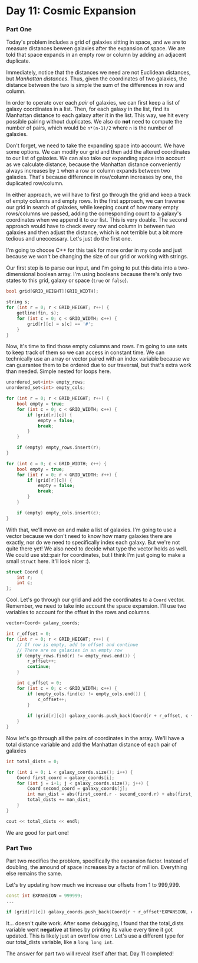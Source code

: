 # Day 11: Cosmic Expansion

### Part One
Today's problem includes a grid of galaxies sitting in space, and we are to measure distances beween galaxies after the expansion of space. We are told that space expands in an empty row or column by adding an adjacent duplicate.

Immediately, notice that the distances we need are not Euclidean distances, but *Manhattan distances*. Thus, given the coordinates of two galaxies, the distance between the two is simple the sum of the differences in row and column.

In order to operate over each *pair* of galaxies, we can first keep a list of galaxy coordinates in a list. Then, for each galaxy in the list, find its Manhattan distance to each galaxy after it in the list. This way, we hit every possible pairing without duplicates. We also do **not** need to compute the number of pairs, which would be `n*(n-1)/2` where `n` is the number of galaxies.

Don't forget, we need to take the expanding space into account. We have some options. We can modify our grid and then add the altered coordinates to our list of galaxies. We can also take our expanding space into account as we calculate distance, because the Manhattan distance conveniently always increases by `1` when a row or column expands between two galaxies. That's because difference in row/column increases by one, the duplicated row/column.

In either approach, we will have to first go through the grid and keep a track of empty columns and empty rows. In the first approach, we can traverse our grid in search of galaxies, while keeping count of how many empty rows/columns we passed, adding the corresponding count to a galaxy's coordinates when we append it to our list. This is very doable. The second approach would have to check every row and column in between two galaxies and then adjust the distance, which is not terrible but a bit more tedious and uneccessary. Let's just do the first one. 

I'm going to choose C++ for this task for more order in my code and just because we won't be changing the size of our grid or working with strings.

Our first step is to parse our input, and I'm going to put this data into a two-dimensional boolean array. I'm using booleans because there's only two states to this grid, galaxy or space (`true` or `false`).
```c++
bool grid[GRID_HEIGHT][GRID_WIDTH];

string s;
for (int r = 0; r < GRID_HEIGHT; r++) {
    getline(fin, s);
    for (int c = 0; c < GRID_WIDTH; c++) {
        grid[r][c] = s[c] == '#';
    }
}
```
Now, it's time to find those empty columns and rows. I'm going to use sets to keep track of them so we can access in constant time. We can technically use an array or vector paired with an index variable because we can guarantee them to be ordered due to our traversal, but that's extra work than needed. Simple nested for loops here.
```c++
unordered_set<int> empty_rows;
unordered_set<int> empty_cols;

for (int r = 0; r < GRID_HEIGHT; r++) {
    bool empty = true;
    for (int c = 0; c < GRID_WIDTH; c++) {
        if (grid[r][c]) {
            empty = false;
            break;
        }
    }

    if (empty) empty_rows.insert(r);
}

for (int c = 0; c < GRID_WIDTH; c++) {
    bool empty = true;
    for (int r = 0; r < GRID_WIDTH; r++) {
        if (grid[r][c]) {
            empty = false;
            break;
        }
    }

    if (empty) empty_cols.insert(c);
}
```
With that, we'll move on and make a list of galaxies. I'm going to use a vector because we don't need to know how many galaxies there are exactly, nor do we need to specifically index each galaxy. But we're not quite there yet! We also need to decide what type the vector holds as well. We could use std::pair for coordinates, but I think I'm just going to make a small `struct` here. It'll look nicer :\).
```c++
struct Coord {
    int r;
    int c;
};
```
Cool. Let's go through our grid and add the coordinates to a `Coord` vector. Remember, we need to take into account the space expansion. I'll use two variables to account for the offset in the rows and columns.
```c++
vector<Coord> galaxy_coords;

int r_offset = 0;
for (int r = 0; r < GRID_HEIGHT; r++) {
    // If row is empty, add to offset and continue
    // There are no galaxies in an empty row
    if (empty_rows.find(r) != empty_rows.end()) {
        r_offset++;
        continue;
    }

    int c_offset = 0;
    for (int c = 0; c < GRID_WIDTH; c++) {
        if (empty_cols.find(c) != empty_cols.end()) {
            c_offset++;
        }
        
        if (grid[r][c]) galaxy_coords.push_back(Coord{r + r_offset, c + c_offset});
    }
}
```
Now let's go through all the pairs of coordinates in the array. We'll have a total distance variable and add the Manhattan distance of each pair of galaxies
```c++
int total_dists = 0;

for (int i = 0; i < galaxy_coords.size(); i++) {
    Coord first_coord = galaxy_coords[i];
    for (int j = i+1; j < galaxy_coords.size(); j++) {
        Coord second_coord = galaxy_coords[j];
        int man_dist = abs(first_coord.r - second_coord.r) + abs(first_coord.c - second_coord.c);
        total_dists += man_dist;
    }
}

cout << total_dists << endl;
```
We are good for part one!

### Part Two

Part two modifies the problem, specifically the expansion factor. Instead of doubling, the amound of space increases by a factor of million. Everything else remains the same. 

Let's try updating how much we increase our offsets from 1 to 999,999.
```c++
const int EXPANSION = 999999;
...

if (grid[r][c]) galaxy_coords.push_back(Coord{r + r_offset*EXPANSION, c + c_offset*EXPANSION});
```
It... doesn't quite work. After some debugging, I found that the total_dists variable went **negative** at times by printing its value every time it got updated. This is likely just an overflow error. Let's use a different type for our total_dists variable, like a `long long int`.

The answer for part two will reveal itself after that. Day 11 completed!